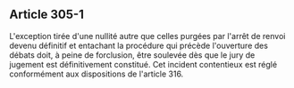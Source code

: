 Article 305-1
----
L'exception tirée d'une nullité autre que celles purgées par l'arrêt de renvoi
devenu définitif et entachant la procédure qui précède l'ouverture des débats
doit, à peine de forclusion, être soulevée dès que le jury de jugement est
définitivement constitué. Cet incident contentieux est réglé conformément aux
dispositions de l'article 316.
